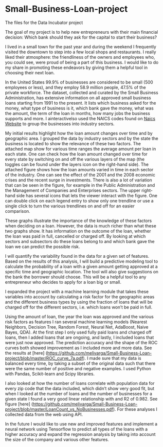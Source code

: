 # Small-Business-Loan-project
The files for the Data Incubator project

The goal of my project is to help new entrepreneurs with their main financial decision: Which bank should they ask for the capital to start their business? 

I lived in a small town for the past year and during the weekend I frequently visited the downtown to step into a few local shops and restaurants. I really liked their atmosphere: the friendliness of the owners and employees who, you could see, were proud of being a part of this business. I would like to do my share in promoting these endeavors by giving them a helpful tool in choosing their next loan.

In the United States 99.9% of businesses are considered to be small (500 employees or less), and they employ 58.9 million people, 47.5% of the private workforce. The dataset, collected and curated by the Small Business Administration, has extensive information on all approved small business loans starting from 1991 to the present. It lists which business asked for the money, what type of business is it, which bank gave the money, what was the amount, the term of the loan in months, how many jobs the business supports and more. I ainteractivelso used the NAICS codes found on [Naics Website](https://www.naics.com/business-lists/counts-by-naics-code/?#countsByNAICS) to group the businesses into industry sectors. 

My initial results highlight how the loan amount changes over time and by geographic area. I grouped the data by industry sectors and by the state the business is located to show the relevance of these two factors. The attached map show for various time ranges the average amount per loan in each state. One can check how the loan amount changed over time for every state by switching on and off the various layers of the map (the toggles can be found under the layers icon on the right-hand side). The attached figure shows how the loan amounts varied in time in each sector of the industry. One can see the effect of the 2001 and the 2008 economic crises and the recent surge in investments. There is also a lot of variation that can be seen in the figure, for example in the Public Administration and the Management of Companies and Enterprises sectors. The upper right-hand side has several icons that lets the viewer interact with the figure. One can double click on each legend entry to show only one trendline or use a single click to turn the various trendlines on and off for an easier comparison. 

These graphs illustrate the importance of the knowledge of these factors when deciding on a loan. However, the data is much richer than what these two graphs show. It has information on the outcome of the loan, whether the loan was paid in full, cancelled or charged off. By looking at which sectors and subsectors do these loans belong to and which bank gave the loan we can predict the possible risk. 

I will quantify the variability found in the data for a given set of features. Based on the results of this analysis, I will build a predictive modeling tool to calculate the probability of a loan with a given amount getting approved at a specific time and geographic location. The tool will also give suggestions on the bank the borrower should choose. This will be a helpful tool to any entrepreneur who decides to apply for a loan big or small.  

I expanded the project with a machine learning module that takes these variables into account by calculating a risk factor for the geographic areas and the different business types by using the fraction of loans that will be charged off for the different sectors, i.e. which loans won’t be paid in full. 

Using the amount of loan, the year the loan was approved and the various risk factors as features I ran several machine learning models (Nearest Neighbors, Decision Tree, Random Forest, Neural Net, AdaBoost, Naive Bayes, QDA). At the first step I only used fully paid loans and charged off loans, then I added loans that are ongoing, and lastly, I included loans that were just now approved. The prediction accuracy and the shape of the ROC curves both showed improvement as I included more and more data. See the results at [here] (https://github.com/melivarga/Small-Business-Loan-project/blob/master/ROC_curve_7a.pdf). I made sure that my data is balanced every time, by taking a subset of the original data such that there were the same number of positive and negative examples. I used Python with Pandas, Scikit-learn and Scipy libraries.

I also looked at how the number of loans correlate with population data for every zip code that the data included, which didn’t show very good fit, but when I looked at the number of loans and the number of businesses for a given state I found a very good linear relationship with and R2 of 0.982. See figure [here] (https://github.com/melivarga/Small-Business-Loan-project/blob/master/LoanCount_vs_NoBusinesses.pdf). For these analyses I collected data from the web using API. 

In the future I would like to use new and improved features and implement a neural network using Tensorflow to predict all types of the loans with a higher accuracy and expand the regression analysis by taking into account the size of the company and various other features. 
